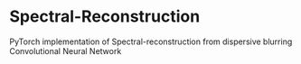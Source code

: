 # Spectral-Reconstruction
PyTorch implementation of Spectral-reconstruction from dispersive blurring Convolutional Neural Network 

